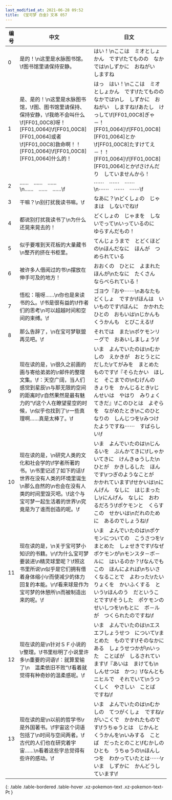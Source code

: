 ```yaml
---
last_modified_at: 2021-06-28 09:52
title: 《宝可梦 白金》文本 057
---
```

| 编号 | 中文 | 日文 |
| ---- | ---- | ---- |
| 0 | 是的！\n这里是水脉图书馆。\f图书馆里请保持安静。 | はい！\nここは　ミオとしょかん　です\fたてものの　なかでは\nしずかに　おねがい　しますね |
| 1 | 是、是的！\n这里是水脉图书馆，\f图、图书馆里请保持、保持安静，\f我绝不会叫什么\f[FF01,00C8]呀！[FF01,0064]\f[FF01,00C8][FF01,0064]或者\f[FF01,00C8]救命啊！！[FF01,0064]\f[FF01,00C8][FF01,0064]什么的！ | はっ　はい！\nここは　ミオとしょかん　です\fたてものの　なかでは\nし　しずかに　おねがい　しますね\fあたし　けっして\f[FF01,00C8]ぎゃ－！[FF01,0064]\f[FF01,00C8][FF01,0064]とか\f[FF01,00C8]たすけてえ－！！[FF01,0064]\f[FF01,00C8][FF01,0064]とか\fさけんだり　していませんから！ |
| 2 | ……　……　……\n……　……　……\f | ⋯⋯　⋯⋯　⋯⋯\n⋯⋯　⋯⋯　⋯⋯\f |
| 3 | 干嘛？\n别打扰我读书嘛。\f | なあに？\nどくしょの　じゃまは　しないでね\f |
| 4 | 都说别打扰我读书了\n为什么还晃来晃去的！ | どくしょの　じゃまを　しないでって\nいっているのに　ゆらすんだもの！ |
| 5 | 似乎要堆到天花板的大量藏书\n整齐的挤在书柜里。 | てんじょうまで　とどくほどの\nほんだなに　ほんが　つめられている |
| 6 | 被许多人借阅过的书\n摆放在伸手可及的地方！ | おおくの　ひとに　よまれた　ほんが\nたなに　たくさん　ならべられている！ |
| 7 | 悟松：哦呀……\n你也是来读书的么。\f书是很有益的\f作者们的思考\n可以超越时间和空间的束缚。\f | ゴヨウ『おや⋯⋯\nあなたも　どくしょ　ですか\fほんは　いいものです\fほんに　かかれた　ひとの　おもいは\nじかんも　くうかんも　とびこえる\f |
| 8 | 那么告辞了，\n在宝可梦联盟再见吧。\f | それでは　また\nポケモンリ－グで　おあいしましょう\f |
| 9 | 现在读的是，\n很久之前画的画与寄给弟弟的\r邮件的整理文集。\f：天空广阔，当人们感觉到星辰\n与那无限的空间的距离时\r自然果然是最有魅力的”\f这个人在瞭望星空的时候，\n似乎也找到了\r一些真理啊……真是太棒了。\f | いま　よんでいたのは\nむかしの　えかきが　おとうとにだした\rてがみを　まとめたものです\f『そらたかい　ほしと　そこまでの\nむげんの　きょりを　かんじるとき\rじんせいは　やはり　みりょくてきだ』\fこのひとは　よぞらを　ながめたとき\nこのひとなりの　しんじつを\rみつけたようですね⋯⋯　すばらしい\f |
| 10 | 现在读的是，\n研究人类的文化和社会学的\f学者所著的书。\n书里记述了如下的话\f世界在没有人类的环境里诞生\n那么自然的\n也会在没有人类的时间里毁灭吧。\f这个与宝可梦一起生活着的世界\n究竟是为了谁而创造的呢。\f | いま　よんでいたのは\nじんるいを　ぶんかてきに\fしゃかいてきに　けんきゅうした\nひとが　かきしるした　ほんです\rつぎのようなことが　かかれています\fせかいは\nにんげん　なしに　はじまったし\rにんげん　なしに　おわるだろう\fポケモンと　くらす　この　せかいは\nだれのために　あるのでしょうね\f |
| 11 | 现在读的是，\n关于宝可梦小知识的书籍。\r\f为什么宝可梦要装进\n精灵球里呢？\f照这书里所说\n似乎是它们拥有借着身体缩小\r而使减少的体力回复的本能。\r\f看来球是作为宝可梦的休憩所\n而被制造出来的呢。\f | いま　よんでいたのは\nポケモンについての　こうさつを\rまとめた　しょせきです\fなぜ　ポケモンが\nモンスタ－ボ－ルに　はいるのか？\fなんでも　この　ほんによれば\nちいさくなることで　よわった\rたいりょくを　かいふくする　という\rほんのう　だということです\fそうした　ポケモンの　せいしつを\nもとに　ボ－ルが　つくられたのですね\f |
| 12 | 现在读的是\n针对ＳＦ小说的\r整理。\f书里标明了小说里许多\n重要的词语\f：就算爱输了\n　温柔依旧不败”\f看着就觉得有种奇妙的温柔感呢。\f | いま　よんでいたのは\nエスエフしょうせつ　について\rまとめた　ものです\fそのなかに　ある　しょうせつかが\nいった　ことばが　しるされています\f『あいは　まけても\n　しんせつは　かつ』\fなんとも　ニヒルで　それでいて\nうつくしく　やさしい　ことば　ですね\f |
| 13 | 现在读的是\n以前的哲学书\r是外国著书。\f宇宙这个词语包括了\n时间与空间两者。\f古代的人们也在研究着宇宙……\n看着这些字总觉得有些许的感动。\f | いま　よんでいたのは\nむかしの　てつがくしょ　ですね\rがいこくで　かかれたものです\fうちゅうとは　じかんと　くうかんを\nいみする　ことば　だったとのこと\fむかしの　ひとも　うちゅうの\nほんしつを　わかっていたとは⋯⋯\rいま　しずかに　かんどうしています\f |
{: .table .table-bordered .table-hover .xz-pokemon-text .xz-pokemon-text-Pt }